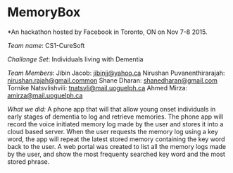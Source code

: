 # MemoryBox 

*An hackathon hosted by Facebook in Toronto, ON on Nov 7-8 2015.


*Team name*: CS1-CureSoft

*Challange Set*:  Individuals living with Dementia

*Team Members*:
  Jibin Jacob:  jibinjj@yahoo.ca
  Nirushan Puvanenthirarajah:  nirushan.rajah@gmail.common
  Shane Dharan:  shanedharan@gmail.com
  Tornike Natsvlishvili: tnatsvli@mail.uoguelph.ca
  Ahmed Mirza: amirza@mail.uoguelph.ca 


*What we did:*
A phone app that will that allow young onset individuals in early stages of dementia to log and retrieve memories.    The phone app will record the voice initiated memory log made by the user and stores it into a cloud based server. When the user  requests the memory log using a key word, the app will repeat the latest stored memory containing the key word back to the user. A web portal was  created to list all the memory logs made by the user, and show the most frequenty searched key word and the most stored phrase.
   
